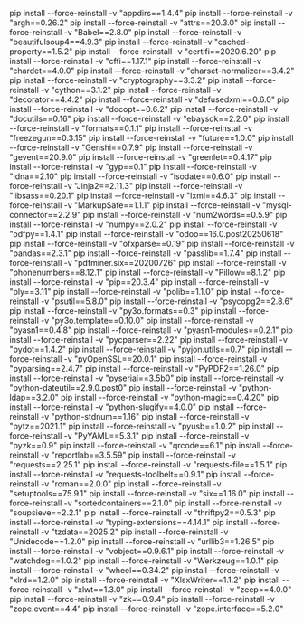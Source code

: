 pip install --force-reinstall -v "appdirs==1.4.4"
pip install --force-reinstall -v "argh==0.26.2"
pip install --force-reinstall -v "attrs==20.3.0"
pip install --force-reinstall -v "Babel==2.8.0"
pip install --force-reinstall -v "beautifulsoup4==4.9.3"
pip install --force-reinstall -v "cached-property==1.5.2"
pip install --force-reinstall -v "certifi==2020.6.20"
pip install --force-reinstall -v "cffi==1.17.1"
pip install --force-reinstall -v "chardet==4.0.0"
pip install --force-reinstall -v "charset-normalizer==3.4.2"
pip install --force-reinstall -v "cryptography==3.3.2"
pip install --force-reinstall -v "cython==3.1.2"
pip install --force-reinstall -v "decorator==4.4.2"
pip install --force-reinstall -v "defusedxml==0.6.0"
pip install --force-reinstall -v "docopt==0.6.2"
pip install --force-reinstall -v "docutils==0.16"
pip install --force-reinstall -v "ebaysdk==2.2.0"
pip install --force-reinstall -v "formats==0.1.1"
pip install --force-reinstall -v "freezegun==0.3.15"
pip install --force-reinstall -v "future==1.0.0"
pip install --force-reinstall -v "Genshi==0.7.9"
pip install --force-reinstall -v "gevent==20.9.0"
pip install --force-reinstall -v "greenlet==0.4.17"
pip install --force-reinstall -v "gyp==0.1"
pip install --force-reinstall -v "idna==2.10"
pip install --force-reinstall -v "isodate==0.6.0"
pip install --force-reinstall -v "Jinja2==2.11.3"
pip install --force-reinstall -v "libsass==0.20.1"
pip install --force-reinstall -v "lxml==4.6.3"
pip install --force-reinstall -v "MarkupSafe==1.1.1"
pip install --force-reinstall -v "mysql-connector==2.2.9"
pip install --force-reinstall -v "num2words==0.5.9"
pip install --force-reinstall -v "numpy==2.0.2"
pip install --force-reinstall -v "odfpy==1.4.1"
pip install --force-reinstall -v "odoo==16.0.post20250618"
pip install --force-reinstall -v "ofxparse==0.19"
pip install --force-reinstall -v "pandas==2.3.1"
pip install --force-reinstall -v "passlib==1.7.4"
pip install --force-reinstall -v "pdfminer.six==20200726"
pip install --force-reinstall -v "phonenumbers==8.12.1"
pip install --force-reinstall -v "Pillow==8.1.2"
pip install --force-reinstall -v "pip==20.3.4"
pip install --force-reinstall -v "ply==3.11"
pip install --force-reinstall -v "polib==1.1.0"
pip install --force-reinstall -v "psutil==5.8.0"
pip install --force-reinstall -v "psycopg2==2.8.6"
pip install --force-reinstall -v "py3o.formats==0.3"
pip install --force-reinstall -v "py3o.template==0.10.0"
pip install --force-reinstall -v "pyasn1==0.4.8"
pip install --force-reinstall -v "pyasn1-modules==0.2.1"
pip install --force-reinstall -v "pycparser==2.22"
pip install --force-reinstall -v "pydot==1.4.2"
pip install --force-reinstall -v "pyjon.utils==0.7"
pip install --force-reinstall -v "pyOpenSSL==20.0.1"
pip install --force-reinstall -v "pyparsing==2.4.7"
pip install --force-reinstall -v "PyPDF2==1.26.0"
pip install --force-reinstall -v "pyserial==3.5b0"
pip install --force-reinstall -v "python-dateutil==2.9.0.post0"
pip install --force-reinstall -v "python-ldap==3.2.0"
pip install --force-reinstall -v "python-magic==0.4.20"
pip install --force-reinstall -v "python-slugify==4.0.0"
pip install --force-reinstall -v "python-stdnum==1.16"
pip install --force-reinstall -v "pytz==2021.1"
pip install --force-reinstall -v "pyusb==1.0.2"
pip install --force-reinstall -v "PyYAML==5.3.1"
pip install --force-reinstall -v "pyzk==0.9"
pip install --force-reinstall -v "qrcode==6.1"
pip install --force-reinstall -v "reportlab==3.5.59"
pip install --force-reinstall -v "requests==2.25.1"
pip install --force-reinstall -v "requests-file==1.5.1"
pip install --force-reinstall -v "requests-toolbelt==0.9.1"
pip install --force-reinstall -v "roman==2.0.0"
pip install --force-reinstall -v "setuptools==75.9.1"
pip install --force-reinstall -v "six==1.16.0"
pip install --force-reinstall -v "sortedcontainers==2.1.0"
pip install --force-reinstall -v "soupsieve==2.2.1"
pip install --force-reinstall -v "thriftpy2==0.5.3"
pip install --force-reinstall -v "typing-extensions==4.14.1"
pip install --force-reinstall -v "tzdata==2025.2"
pip install --force-reinstall -v "Unidecode==1.2.0"
pip install --force-reinstall -v "urllib3==1.26.5"
pip install --force-reinstall -v "vobject==0.9.6.1"
pip install --force-reinstall -v "watchdog==1.0.2"
pip install --force-reinstall -v "Werkzeug==1.0.1"
pip install --force-reinstall -v "wheel==0.34.2"
pip install --force-reinstall -v "xlrd==1.2.0"
pip install --force-reinstall -v "XlsxWriter==1.1.2"
pip install --force-reinstall -v "xlwt==1.3.0"
pip install --force-reinstall -v "zeep==4.0.0"
pip install --force-reinstall -v "zk==0.9.4"
pip install --force-reinstall -v "zope.event==4.4"
pip install --force-reinstall -v "zope.interface==5.2.0"